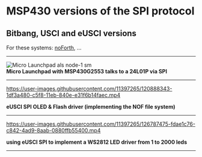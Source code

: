 # MSP430 versions of the SPI protocol

## Bitbang, USCI and eUSCI versions

For these systems: [noForth](noForth), ...

  ***
  
![Micro Launchpad als node-1 sm](https://user-images.githubusercontent.com/11397265/120074443-4251fd00-c09d-11eb-923c-1ff2f56d2aa6.jpg)  
**Micro Launchpad with MSP430G2553 talks to a 24L01P via SPI**  

  ***
https://user-images.githubusercontent.com/11397265/120888343-1df3a480-c5f8-11eb-840e-e31f6b14faec.mp4

**eUSCI SPI OLED & Flash driver (implementing the NOF file system)**  

  ***
https://user-images.githubusercontent.com/11397265/126787475-fdae1c76-c842-4ad9-8aab-0880ffb55400.mp4

**using eUSCI SPI to implement a WS2812 LED driver from 1 to 2000 leds** 

  ***


